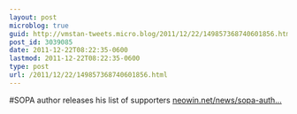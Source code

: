 ```yaml
---
layout: post
microblog: true
guid: http://vmstan-tweets.micro.blog/2011/12/22/149857368740601856.html
post_id: 3039085
date: 2011-12-22T08:22:35-0600
lastmod: 2011-12-22T08:22:35-0600
type: post
url: /2011/12/22/149857368740601856.html
---
```

#SOPA author releases his list of supporters <a href="http://www.neowin.net/news/sopa-author-releases-an-interesting-list-of-supporters">neowin.net/news/sopa-auth…</a>
